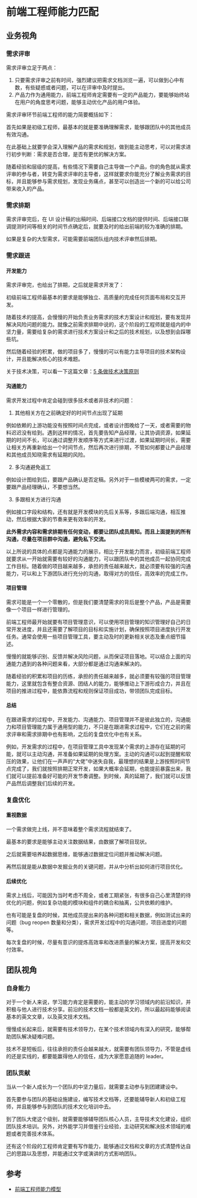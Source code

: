 # 前端工程师能力匹配

## 业务视角

### 需求评审

需求评审立足于两点：

1. 只要需求评审之前有时间，强烈建议把需求文档浏览一遍，可以做到心中有数，有些疑惑或者问题，可以在评审中及时提出。
2. 产品力作为通用能力，前端工程师肯定需要有一定的产品能力，要能够始终站在用户的角度思考问题，能够主动优化产品的用户体验。

需求评审环节前端工程师的能力简要概括如下：

首先如果是初级工程师，最基本的就是要准确理解需求，能够跟团队中的其他成员有效沟通。

在此基础上就要学会深入理解产品的需求和规划，做到能主动思考，可以对需求进行初步判断：需求是否合理，是否有更优的解决方案。

随着经验和层级的提高，有些情况下需要自己主导做一个产品，你的角色就从需求评审的参与者，转变为需求评审的主导者，这样就要求你能充分了解业务需求的目标，并且能够参与需求规划，发现业务痛点，甚至可以创造出一个新的可以给公司带来收入的产品。

### 需求排期

需求评审完后，在 UI 设计稿的出稿时间、后端接口文档的提供时间、后端接口联调提测时间等相关的时间节点确定后，就要及时的给出前端的较为准确的排期。

如果是复杂的大型需求，可能需要前端团队组内技术评审然后排期。

### 需求跟进

#### 开发能力

需求评审完，也给出了排期，之后就是需求开发了：

初级前端工程师最基本的要求是能够独立、高质量的完成任何页面布局和交互开发。

随着技术的提高，会慢慢的开始负责业务需求的技术方案设计和规划，要有发现并解决风险问题的能力。就像之前需求排期中说的，这个阶段的工程师就是组内的中坚力量，需要给复杂的需求进行技术方案设计和之后的技术规划，以及想到会踩哪些坑。

然后随着经验的积累，做的项目多了，慢慢的可以有能力主导项目的技术架构设计，并且能解决核心的技术难题。

关于技术决策，可以看一下这篇文章：[5 条做技术决策原则](https://mp.weixin.qq.com/s/PZCXHDwFy86SN7gVc_YryA)

#### 沟通能力

需求开发过程中肯定会碰到很多技术或者非技术的问题：

1. 其他相关方在之前确定好的时间节点出现了延期

例如依赖的上游功能没有按照时间点完成，或者设计图晚给了一天，或者需要的物料迟迟没有给到。遇到这样的情况，首先要告知产品经理，让其协调资源，如果延期的时间不长，可以通过调整开发顺序等方式来进行过渡，如果延期时间长，需要让相关方再重新给出一个时间节点，然后再次进行排期，不管如何都要让产品经理和其他成员知晓需求有延期的风险。

2. 多沟通避免返工

例如设计图给到后，要跟产品确认是否定稿。另外对于一些模棱两可的需求，一定要跟产品经理确认，不要想当然。

3. 多跟相关方进行沟通

例如接口字段和结构，还有就是开发模块的先后关系等，多跟后端沟通，相互推动，然后根据大家的节奏来更有效率的开发。

**此外需求内容和需求排期有任何变动，都要让团队成员周知。而且上面提到的所有沟通，尽量在项目群中沟通，避免私下交流。**

以上所说的具体的点都是沟通能力的展示，相比于开发能力而言，初级前端工程师就要求从一开始就需要有较好的沟通能力，可以跟团队中的其他成员一起协同完成工作目标。随着做的项目越来越多，承担的责任越来越大，就必须要有较强的沟通能力，可以和上下游团队进行充分的沟通，取得对方的信任，高效率的完成工作。

#### 项目管理

需求可能是一个一个零散的，但是我们要清楚需求的背后是整个产品，产品是需要像一个项目一样进行管理的。

前端工程师最开始就要有项目管理意识，可以使用项目管理的知识管理好自己的日常开发进度，并且还需要了解项目的目标和实施计划，确保按照项目进度执行开发任务。通常会使用一些项目管理工具，要主动及时的更新相关状态及重点细节描述。

慢慢的就能够识别、反馈并解决风险问题，从而保证项目落地。可以结合上面的沟通能力遇到的各种问题来看，大部分都是通过沟通来解决的。

随着经验的积累和项目的历练，承担的责任越来越多，就必须要有较强的项目管理能力，这里就包含有整合资源、团结人的能力，能够推动上下游形成合力，并且在项目的推进过程中，能依靠流程和规则保证项目成功，带领团队完成目标。

#### 总结

在跟进需求的过程中，开发能力、沟通能力、项目管理并不是彼此独立的，沟通能力和项目管理能力属于通用型的能力，不只是在跟进需求过程中，它们在之前的需求评审和需求排期中也有影响，之后的复盘优化中也有关系。

例如，开发需求的过程中，在项目管理工具中发现某个需求的上游存在延期的可能，就可以主动沟通，并准备如果延期的处理方案。主动的沟通可以起到提醒和软压的效果，让他们在一声声的“大佬”中迷失自我，最理想的结果是上游按照时间节点完成了，我们就按照排期正常开发，如果大概率会延期，也能提前暴露出来，我们就可以提前准备好可能的开发节奏调整。到时候，真的延期了，我们就可以反馈产品然后调整我们后续的开发。

### 复盘优化

#### 重视数据

一个需求做完上线，并不意味着整个需求流程就结束了。

最基本的要求是能够主动关注数据结果，由数据了解项目现状。

之后就需要培养起数据思维，能够通过数据定位问题并推动解决问题。

再然后就是能从数据中发掘业务的关键问题，并从中分析出如何进行项目优化。

#### 后续优化

需求上线后，可能因为当时考虑不周全，或者工期紧张，有很多自己心里清楚的待优化的问题，例如复杂功能的模块和组件的耦合和抽离，公共依赖的维护。

也有可能是复盘的时候，其他成员提出来的各种问题和相关数据，例如测试出来的问题（bug reopen 数量和分类），需求开发过程中的沟通问题，项目进度的问题等。

每次复盘的时候，尽量有意识的提炼高效率和改进质量的解决方案，提高开发和交付效率。

## 团队视角

### 自身能力

对于一个新人来说，学习能力肯定是需要的，能主动的学习领域内的前沿知识，并积极与他人进行技术分享。前沿的技术文档一般都是英文的，所以最起码能够阅读基本的英文文章，以及英文技术文档。

慢慢成长起来后，就需要有技术领导力，在某个技术领域内有深入的研究，能够帮助团队解决疑难问题。

技术不是短板后，往往承担的责任会越来越大，就需要有团队领导力，不管是虚线的还是实线的，都要能赢得他人的信任，成为大家愿意追随的 leader。

### 团队贡献

当从一个新人成长为一个团队的中坚力量后，就需要主动参与到团建建设中。

首先要参与团队的基础设施建设，编写技术文档等，还要能辅导新人和初级工程师，并且能够参与到团队的技术文化培训中去。

到了团队大佬这个级别，就需要能够辅导团队核心人员，主导技术文化建设，组织团队技术培训。另外，对外能学习并借鉴行业经验，主动研究和解决技术领域的难题或者完善技术体系。

还有这个阶段的工程师肯定要有写作能力，能够通过文档和文章的方式清楚传达自己的思路以及思想，并能通过文字或演讲的方式影响团队。

## 参考

- [前端工程师能力模型](https://mmbiz.qpic.cn/mmbiz_jpg/XIibZ0YbvibkXHFIg5icslCpvZxb9cWQPstFtDtRo6AE0giaddvRLEYqhOiaRS4zNVQ1DjaTPOGBxWPCf1dcooia9VkQ/640?wx_fmt=jpeg&tp=webp&wxfrom=5&wx_lazy=1&wx_co=1)

